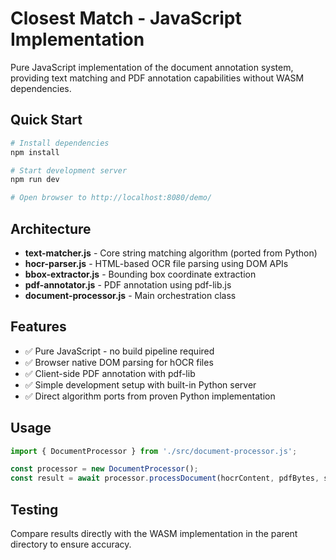 # Closest Match - JavaScript Implementation

Pure JavaScript implementation of the document annotation system, providing text matching and PDF annotation capabilities without WASM dependencies.

## Quick Start

```bash
# Install dependencies
npm install

# Start development server
npm run dev

# Open browser to http://localhost:8080/demo/
```

## Architecture

- **text-matcher.js** - Core string matching algorithm (ported from Python)
- **hocr-parser.js** - HTML-based OCR file parsing using DOM APIs
- **bbox-extractor.js** - Bounding box coordinate extraction
- **pdf-annotator.js** - PDF annotation using pdf-lib.js
- **document-processor.js** - Main orchestration class

## Features

- ✅ Pure JavaScript - no build pipeline required
- ✅ Browser native DOM parsing for hOCR files
- ✅ Client-side PDF annotation with pdf-lib
- ✅ Simple development setup with built-in Python server
- ✅ Direct algorithm ports from proven Python implementation

## Usage

```javascript
import { DocumentProcessor } from './src/document-processor.js';

const processor = new DocumentProcessor();
const result = await processor.processDocument(hocrContent, pdfBytes, searchText);
```

## Testing

Compare results directly with the WASM implementation in the parent directory to ensure accuracy.